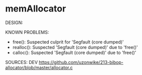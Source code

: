 # memAllocator


DESIGN:

KNOWN PROBLEMS:
- free(): Suspected culprit for 'Segfault (core dumped)'
- realloc(): Suspected 'Segfault (core dumped)' due to 'free()'
- calloc(): Suspected 'Segfault (core dumped)' due to 'free()'

SOURCES: DEV
https://github.com/uzonwike/213-bibop-allocator/blob/master/allocator.c